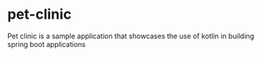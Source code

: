 # pet-clinic
Pet clinic is a sample application that showcases the use of kotlin in building spring boot applications 
